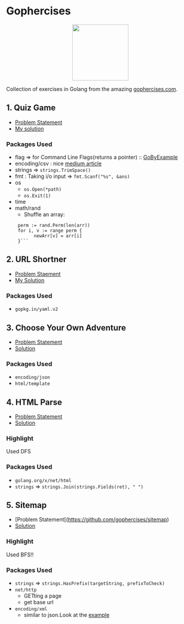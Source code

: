 # Gophercises
<p align="center" padding="500px">
<img src="https://gophercises.com/img/gophercises_jumping.gif" height="150px">
</p>


Collection of exercises in Golang from the amazing [gophercises.com](https://gophercises.com).
## 1. Quiz Game
* [Problem Statement](https://github.com/gophercises/quiz)
* [My solution](https://github.com/aayush4vedi/Gophercises/tree/master/quiz)
### Packages Used 
* flag => for Command Line Flags(returns a pointer) :: [GoByExample](https://gobyexample.com/command-line-flags)
* encoding/csv : nice [medium article](https://medium.com/@barunthapa/working-with-csv-in-go-50a4f540e623)
* strings => `strings.TrimSpace()`
* fmt : Taking i/o input => `fmt.Scanf("%s", &ans)`
* os
  * `os.Open(*path)`
  * `os.Exit(1)`
* time
* math/rand 
  * Shuffle an array:
   ```rand.Seed(time.Now().UnixNano())
    perm := rand.Perm(len(arr))
    for i, v := range perm {
	      newArr[v] = arr[i]
    }```
## 2. URL Shortner
* [Problem Staement](https://github.com/gophercises/urlshort) 
* [My Solution](https://github.com/aayush4vedi/Gophercises/tree/master/urlshort)
### Packages Used
* `gopkg.in/yaml.v2`

## 3. Choose Your Own Adventure
* [Problem Statement](https://github.com/gophercises/cyoa)
* [Solution](https://github.com/aayush4vedi/Gophercises/tree/master/cyoa)
### Packages Used
* `encoding/json`
* `html/template`


## 4. HTML Parse
* [Problem Statement](https://github.com/gophercises/link) 
* [Solution](https://github.com/aayush4vedi/Gophercises/tree/master/link)
### Highlight
Used DFS
### Packages Used
* `golang.org/x/net/html`
* `strings` => `strings.Join(strings.Fields(ret), " ")`

## 5. Sitemap
* [Problem Statement[(https://github.com/gophercises/sitemap)
* [Solution](https://github.com/aayush4vedi/Gophercises/blob/master/sitemap/main.go)

### Highlight
Used BFS!!

### Packages Used
* `strings` => `strings.HasPrefix(targetString, prefixToCheck)`
* `net/http`
  * GETting a page
  * get base url
* `encoding/xml` 
  * similar to json.Look at the [example](https://golang.org/pkg/encoding/xml/)
